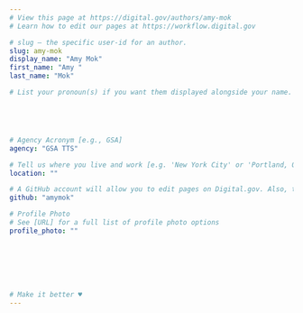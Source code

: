 ```yaml
---
# View this page at https://digital.gov/authors/amy-mok
# Learn how to edit our pages at https://workflow.digital.gov

# slug — the specific user-id for an author.
slug: amy-mok
display_name: "Amy Mok"
first_name: "Amy "
last_name: "Mok"

# List your pronoun(s) if you want them displayed alongside your name. If blank, we'll use just your name. Learn more http://mypronouns.org





# Agency Acronym [e.g., GSA]
agency: "GSA TTS"

# Tell us where you live and work [e.g. 'New York City' or 'Portland, OR']
location: ""

# A GitHub account will allow you to edit pages on Digital.gov. Also, the image used in your GitHub account can be used to populate your digital.gov profile photo. Learn more about getting a Github account at [URL]
github: "amymok"

# Profile Photo
# See [URL] for a full list of profile photo options
profile_photo: ""







# Make it better ♥
---
```

